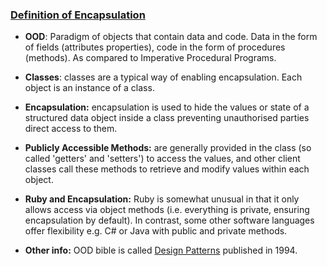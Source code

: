 ### [Definition of Encapsulation](https://en.wikipedia.org/wiki/Encapsulation_%28computer_programming%29)

* **OOD**: Paradigm of objects that contain data and code. Data in the form of fields (attributes properties), code in the form of procedures (methods). As compared to Imperative Procedural Programs.

* **Classes**: classes are a typical way of enabling encapsulation. Each object is an instance of a class.

* **Encapsulation:** encapsulation is used to hide the values or state of a structured data object inside a class preventing unauthorised parties direct access to them.

* **Publicly Accessible Methods:** are generally provided in the class (so called 'getters' and 'setters') to access the values, and other client classes call these methods to retrieve and modify values within each object.

* **Ruby and Encapsulation:** Ruby is somewhat unusual in that it only allows access via object methods (i.e. everything is private, ensuring encapsulation by default). In contrast, some other software languages offer flexibility e.g. C# or Java with public and private methods.

* **Other info:** OOD bible is called [Design Patterns](https://en.wikipedia.org/wiki/Design_Patterns) published in 1994.
